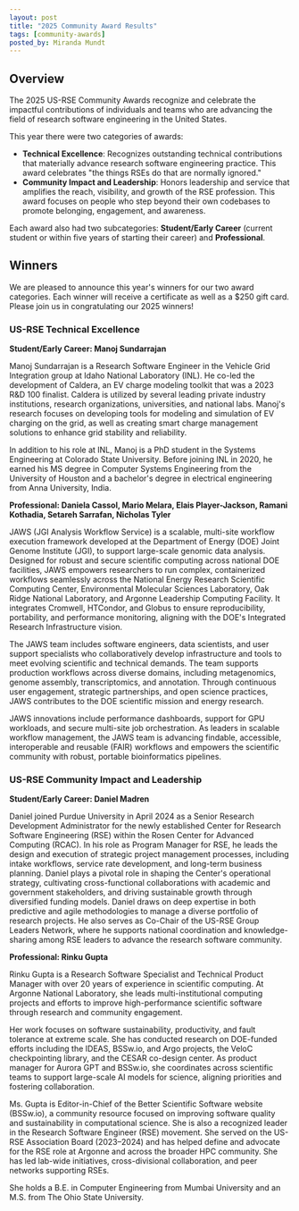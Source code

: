 ```yaml
---
layout: post
title: "2025 Community Award Results"
tags: [community-awards]
posted_by: Miranda Mundt
---
```


## Overview

The 2025 US-RSE Community Awards recognize and celebrate the impactful
contributions of individuals and teams who are advancing the field of research
software engineering in the United States.

This year there were two categories of awards:

- **Technical Excellence**: Recognizes outstanding technical contributions that
  materially advance research software engineering practice. This award
  celebrates "the things RSEs do that are normally ignored."
- **Community Impact and Leadership**: Honors leadership and service that
  amplifies the reach, visibility, and growth of the RSE profession. This
  award focuses on people who step beyond their own codebases to promote
  belonging, engagement, and awareness.

Each award also had two subcategories: **Student/Early Career** (current
student or within five years of starting their career) and **Professional**.

## Winners

We are pleased to announce this year's winners for our two award categories.
Each winner will receive a certificate as well as a $250 gift card.
Please join us in congratulating our 2025 winners!

### US-RSE Technical Excellence

**Student/Early Career: Manoj Sundarrajan**

Manoj Sundarrajan is a Research Software Engineer in the Vehicle Grid
Integration group at Idaho National Laboratory (INL). He co-led the
development of Caldera, an EV charge modeling toolkit that was a 2023
R&D 100 finalist. Caldera is utilized by several leading private industry
institutions, research organizations, universities, and national labs. Manoj's
research focuses on developing tools for modeling and simulation of EV
charging on the grid, as well as creating smart charge management solutions to
enhance grid stability and reliability.

In addition to his role at INL, Manoj is a PhD student in the Systems
Engineering at Colorado State University. Before joining INL in 2020, he
earned his MS degree in Computer Systems Engineering from the University of
Houston and a bachelor's degree in electrical engineering from
Anna University, India.

**Professional: Daniela Cassol, Mario Melara, Elais Player-Jackson,
Ramani Kothadia, Setareh Sarrafan, Nicholas Tyler**

JAWS (JGI Analysis Workflow Service) is a scalable, multi-site workflow execution framework
developed at the Department of Energy (DOE) Joint Genome Institute (JGI), to support
large-scale genomic data analysis. Designed for robust and secure scientific computing across
national DOE facilities, JAWS empowers researchers to run complex, containerized workflows
seamlessly across the National Energy Research Scientific Computing Center, Environmental
Molecular Sciences Laboratory, Oak Ridge National Laboratory, and Argonne Leadership
Computing Facility. It integrates Cromwell, HTCondor, and Globus to ensure reproducibility,
portability, and performance monitoring, aligning with the DOE's Integrated Research
Infrastructure vision.

The JAWS team includes software engineers, data scientists, and user support specialists who
collaboratively develop infrastructure and tools to meet evolving scientific and technical
demands. The team supports production workflows across diverse domains, including
metagenomics, genome assembly, transcriptomics, and annotation. Through continuous user
engagement, strategic partnerships, and open science practices, JAWS contributes to the DOE
scientific mission and energy research.

JAWS innovations include performance dashboards, support for GPU workloads, and secure
multi-site job orchestration. As leaders in scalable workflow management, the JAWS team is
advancing findable, accessible, interoperable and reusable (FAIR) workflows and empowers the
scientific community with robust, portable bioinformatics pipelines.


### US-RSE Community Impact and Leadership

**Student/Early Career: Daniel Madren**

Daniel joined Purdue University in April 2024 as a Senior Research Development
Administrator for the newly established Center for Research Software
Engineering (RSE) within the Rosen Center for Advanced Computing (RCAC). In
his role as Program Manager for RSE, he leads the design and execution of
strategic project management processes, including intake workflows, service
rate development, and long-term business planning. Daniel plays a pivotal
role in shaping the Center's operational strategy, cultivating cross-functional
collaborations with academic and government stakeholders, and driving
sustainable growth through diversified funding models. Daniel draws on deep
expertise in both predictive and agile methodologies to manage a diverse
portfolio of research projects. He also serves as Co-Chair of the US-RSE
Group Leaders Network, where he supports national coordination and
knowledge-sharing among RSE leaders to advance the research software community.


**Professional: Rinku Gupta**

Rinku Gupta is a Research Software Specialist and Technical Product Manager
with over 20 years of experience in scientific computing. At Argonne National
Laboratory, she leads multi-institutional computing projects and efforts to
improve high-performance scientific software through research and community
engagement.

Her work focuses on software sustainability, productivity, and fault tolerance
at extreme scale. She has conducted research on DOE-funded efforts including
the IDEAS, BSSw.io, and Argo projects, the VeloC checkpointing library, and
the CESAR co-design center. As product manager for Aurora GPT and BSSw.io,
she coordinates across scientific teams to support large-scale AI models for
science, aligning priorities and fostering collaboration.

Ms. Gupta is Editor-in-Chief of the Better Scientific Software website
(BSSw.io), a community resource focused on improving software quality and
sustainability in computational science. She is also a recognized leader in
the Research Software Engineer (RSE) movement. She served on the US-RSE
Association Board (2023–2024) and has helped define and advocate for the
RSE role at Argonne and across the broader HPC community. She has led
lab-wide initiatives, cross-divisional collaboration, and peer networks
supporting RSEs.

She holds a B.E. in Computer Engineering from Mumbai University and
an M.S. from The Ohio State University.


